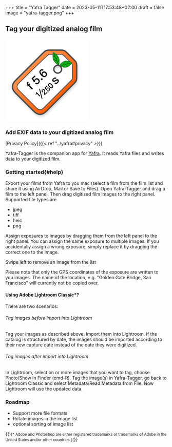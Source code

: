 +++
title = "Yafra Tagger"
date =  2023-05-11T17:53:48+02:00
draft = false
image = "yafra-tagger.png"
+++

## Tag your digitized analog film

![](yafra-tagger.png)

### Add EXIF data to your digitized analog film

[Privacy Policy]({{< ref "../yafra#privacy" >}})


Yafra-Tagger is the companion app for [Yafra](/yafra). It reads Yafra files and writes data to your digitized film. 

### Getting started{#help}
Export your films from Yafra to you mac (select a film from the film list and share it using AirDrop, Mail or Save to Files). Open Yafra-Tagger and drag a film to the left panel. Then drag digitized film images to the right panel. Supported file types are
- jpeg
- tiff
- heic
- png

Assign exposures to images by dragging them from the left panel to the right panel. You can assign the same exposure to multiple images. If you accidentally assign a wrong exposure, simply replace it by dragging the correct one to the image.

Swipe left to remove an image from the list

Please note that only the GPS coordinates of the exposure are written to you images. The name of the location, e.g. "Golden Gate Bridge, San Francisco" will currently not be copied over.

#### Using Adobe Lightroom Classic*?
There are two scenarios:
###### Tag images before import into Lightroom
Tag your images as described above. Import them into Lightroom. If the catalog is structured by date, the images should be imported according to their new capture date instead of the date they were digitized.
###### Tag images after import into Lightroom
In Lightroom, select on or more images that you want to tag, choose Photo/Show in Finder (cmd-R). Tag the image(s) in Yafra-Tagger, go back to Lightroom Classic and select Metadata/Read Metadata from File. Now Lightroom will use the updated data.

### Roadmap
- Support more file formats
- Rotate images in the image list
- optional sorting of image list


{{<small>}}* Adobe and Photoshop are either registered trademarks or trademarks of Adobe in the United States and/or other countries.{{</small>}}